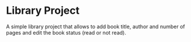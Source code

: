 # Library Project
A simple library project that allows to add book title, author and number of pages and edit the book status (read or not read).